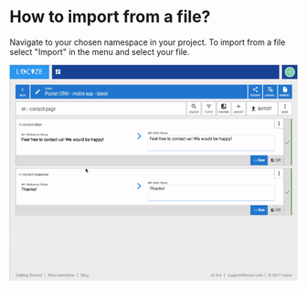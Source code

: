 # How to import from a file?

Navigate to your chosen namespace in your project. To import from a file select "Import" in the menu and select your file.

![](import.gif)